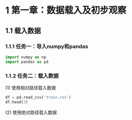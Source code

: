 # 1 第一章：数据载入及初步观察
## 1.1 载入数据
### 1.1.1 任务一：导入numpy和pandas
```python
import numpy as np
import pandas as pd
```
### 1.1.2 任务二：载入数据
(1) 使用相对路径载入数据
```python
df = pd.read_csv('train.csv')
df.head(3)
```

(2) 使用绝对路径载入数据
